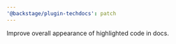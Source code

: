 ```yaml
---
'@backstage/plugin-techdocs': patch
---
```


Improve overall appearance of highlighted code in docs.
